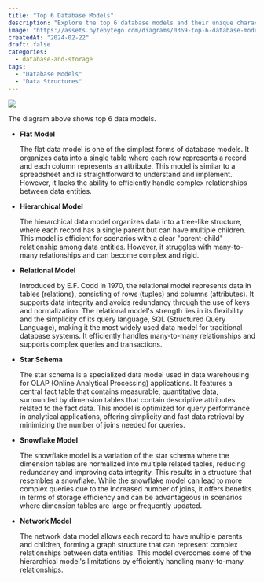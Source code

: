 ```yaml
---
title: "Top 6 Database Models"
description: "Explore the top 6 database models and their unique characteristics."
image: "https://assets.bytebytego.com/diagrams/0369-top-6-database-models.png"
createdAt: "2024-02-22"
draft: false
categories:
  - database-and-storage
tags:
  - "Database Models"
  - "Data Structures"
---
```


![](https://assets.bytebytego.com/diagrams/0369-top-6-database-models.png)

The diagram above shows top 6 data models.

*   **Flat Model**

    The flat data model is one of the simplest forms of database models. It organizes data into a single table where each row represents a record and each column represents an attribute. This model is similar to a spreadsheet and is straightforward to understand and implement. However, it lacks the ability to efficiently handle complex relationships between data entities.

*   **Hierarchical Model**

    The hierarchical data model organizes data into a tree-like structure, where each record has a single parent but can have multiple children. This model is efficient for scenarios with a clear "parent-child" relationship among data entities. However, it struggles with many-to-many relationships and can become complex and rigid.

*   **Relational Model**

    Introduced by E.F. Codd in 1970, the relational model represents data in tables (relations), consisting of rows (tuples) and columns (attributes). It supports data integrity and avoids redundancy through the use of keys and normalization. The relational model's strength lies in its flexibility and the simplicity of its query language, SQL (Structured Query Language), making it the most widely used data model for traditional database systems. It efficiently handles many-to-many relationships and supports complex queries and transactions.

*   **Star Schema**

    The star schema is a specialized data model used in data warehousing for OLAP (Online Analytical Processing) applications. It features a central fact table that contains measurable, quantitative data, surrounded by dimension tables that contain descriptive attributes related to the fact data. This model is optimized for query performance in analytical applications, offering simplicity and fast data retrieval by minimizing the number of joins needed for queries.

*   **Snowflake Model**

    The snowflake model is a variation of the star schema where the dimension tables are normalized into multiple related tables, reducing redundancy and improving data integrity. This results in a structure that resembles a snowflake. While the snowflake model can lead to more complex queries due to the increased number of joins, it offers benefits in terms of storage efficiency and can be advantageous in scenarios where dimension tables are large or frequently updated.

*   **Network Model**

    The network data model allows each record to have multiple parents and children, forming a graph structure that can represent complex relationships between data entities. This model overcomes some of the hierarchical model's limitations by efficiently handling many-to-many relationships.
